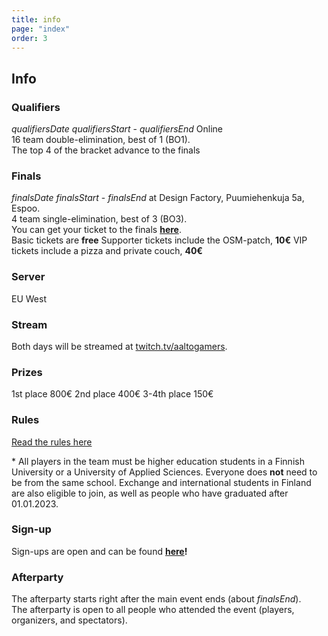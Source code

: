 ```yaml
---
title: info
page: "index"
order: 3
---
```


## Info

### Qualifiers

$qualifiersDate$ $qualifiersStart$ - $qualifiersEnd$ Online  
16 team double-elimination, best of 1 (BO1).  
The top 4 of the bracket advance to the finals

### Finals

$finalsDate$ $finalsStart$ - $finalsEnd$ at Design Factory, Puumiehenkuja 5a, Espoo.  
4 team single-elimination, best of 3 (BO3).  
You can get your ticket to the finals **[here](https://kide.app/events/52662ade-10d0-4863-af06-578036125f7b)**.  
<lx>Basic tickets are **free**</lx>
<lx>Supporter tickets include the OSM-patch, **10€**</lx>
<lx>VIP tickets include a pizza and private couch, **40€**</lx>

### Server

EU West

### Stream

Both days will be streamed at [twitch.tv/aaltogamers](https://twitch.tv/aaltogamers).

### Prizes

1st place 800€ 
2nd place 400€ 
3-4th place 150€

### Rules

[Read the rules here](/rules)  

\* All players in the team must be higher education students in a Finnish University or a University of Applied Sciences. Everyone does **not** need to be from the same school. Exchange and international students in Finland are also eligible to join, as well as people who have graduated after 01.01.2023.

### Sign-up

Sign-ups are open and can be found **[here]($signUpLink$)!**


### Afterparty

The afterparty starts right after the main event ends (about $finalsEnd$).  
The afterparty is open to all people who attended the event (players, organizers, and spectators).  
